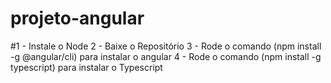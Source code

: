 # projeto-angular

#1 - Instale o Node
2 - Baixe o Repositório
3 - Rode o comando (npm install -g @angular/cli) para instalar o angular
4 - Rode o comando (npm install -g typescript) para instalar o Typescript
